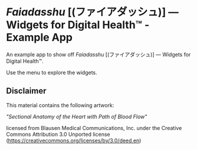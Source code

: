 # *Faiadasshu* [(ファイアダッシュ)] — Widgets for Digital Health™ - Example App

An example app to show off *Faiadasshu* [(ファイアダッシュ)] — Widgets for Digital Health™.

Use the menu to explore the widgets.

## Disclaimer
This material contains the following artwork:

*"Sectional Anatomy of the Heart with Path of Blood Flow"*

licensed from Blausen Medical Communications, Inc. under the Creative Commons Attribution 3.0 Unported license (https://creativecommons.org/licenses/by/3.0/deed.en)
